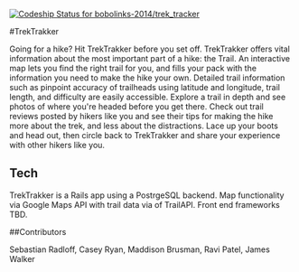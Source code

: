 
[ ![Codeship Status for bobolinks-2014/trek_tracker](https://www.codeship.io/projects/4a535fe0-1676-0132-5f85-2e35c05e22b1/status)](https://www.codeship.io/projects/33875)

#TrekTrakker

Going for a hike? Hit TrekTrakker before you set off. TrekTrakker offers vital information about the most important part of a hike: the Trail. An interactive map lets you find the right trail for you, and fills your pack with the information you need to make the hike your own. Detailed trail information such as pinpoint accuracy of trailheads using latitude and longitude, trail length, and difficulty are easily accessible. Explore a trail in depth and see photos of where you're headed before you get there. Check out trail reviews posted by hikers like you and see their tips for making the hike more about the trek, and  less about the distractions. Lace up your boots and head out, then circle back to TrekTrakker and share your experience with other hikers like you.

## Tech

TrekTrakker is a Rails app using a PostrgeSQL backend. Map functionality via Google Maps API with trail data via of TrailAPI. Front end frameworks TBD.

##Contributors

Sebastian Radloff, Casey Ryan, Maddison Brusman, Ravi Patel, James Walker
